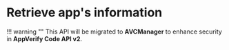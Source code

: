 # Retrieve app's information

!!! warning ""
    This API will be migrated to **AVCManager** to enhance security in **AppVerify Code API v2**.

<div class="openapi" data-src="https://cdn.jsdelivr.net/gh/HiTECH-Corporation/The-Project-Docs@latest/assets/AuthKit-API/avcapi-getdata.yaml"></div>

